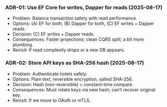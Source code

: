### ADR-01: Use EF Core for writes, Dapper for reads  (2025-08-17)
- Problem: Balance transaction safety with read performance.
- Options: (A) EF for both, (B) Dapper for both, (C) EF writes + Dapper reads.
- Decision: (C) EF writes + Dapper reads.
- Consequences: Faster projections; clean CQRS split; a bit more plumbing.
- Revisit: If read complexity drops or a new DB appears.

### ADR-02: Store API keys as SHA-256 hash  (2025-08-17)
- Problem: Authenticate hotels safely.
- Options: Plain text, reversible encryption, salted SHA-256.
- Decision: Hash (non-reversible) + constant-time compare.
- Consequences: Must rotate keys via new hash; can’t recover original key.
- Revisit: If we move to OAuth or mTLS.
